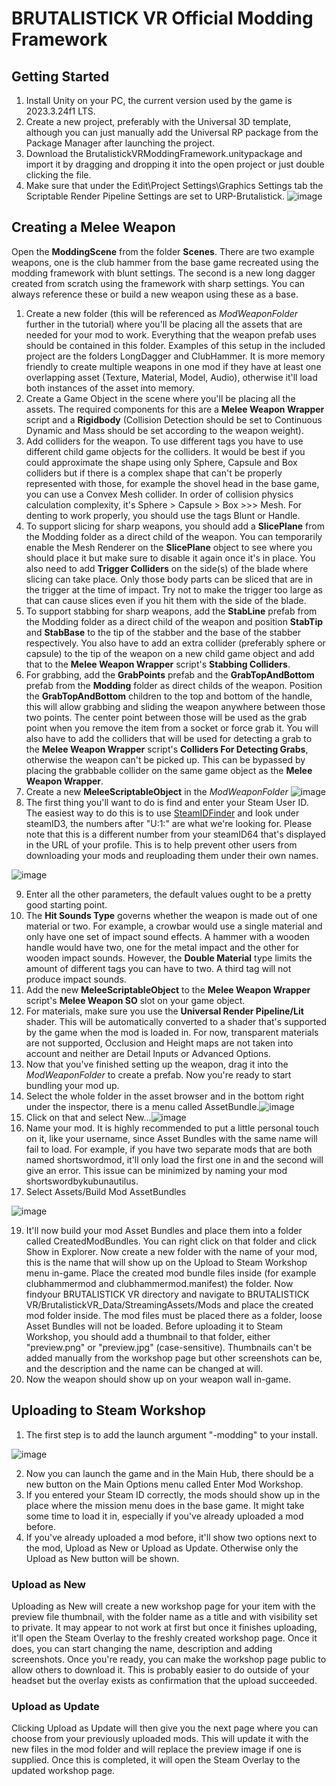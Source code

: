 # BRUTALISTICK VR Official Modding Framework
## Getting Started
1. Install Unity on your PC, the current version used by the game is 2023.3.24f1 LTS.
2. Create a new project, preferably with the Universal 3D template, although you can just manually add the Universal RP package from the Package Manager after launching the project.
3. Download the BrutalistickVRModdingFramework.unitypackage and import it by dragging and dropping it into the open project or just double clicking the file.
4. Make sure that under the Edit\Project Settings\Graphics Settings tab the Scriptable Render Pipeline Settings are set to URP-Brutalistick.
   ![image](https://github.com/Kubunautilus/BrutalistickVR_ModFramework/assets/167565930/b2be9307-ca0f-4d35-8e71-698ba63abe9e)


## Creating a Melee Weapon
Open the **ModdingScene** from the folder **Scenes**. There are two example weapons, one is the club hammer from the base game recreated using the modding framework with blunt settings. The second is a new long dagger created from scratch using the framework with sharp settings. You can always reference these or build a new weapon using these as a base.
1. Create a new folder (this will be referenced as _ModWeaponFolder_ further in the tutorial) where you'll be placing all the assets that are needed for your mod to work. Everything that the weapon prefab uses should be contained in this folder. Examples of this setup in the included project are the folders LongDagger and ClubHammer. It is more memory friendly to create multiple weapons in one mod if they have at least one overlapping asset (Texture, Material, Model, Audio), otherwise it'll load both instances of the asset into memory.
2. Create a Game Object in the scene where you'll be placing all the assets. The required components for this are a **Melee Weapon Wrapper** script and a **Rigidbody** (Collision Detection should be set to Continuous Dynamic and Mass should be set according to the weapon weight).
3. Add colliders for the weapon. To use different tags you have to use different child game objects for the colliders. It would be best if you could approximate the shape using only Sphere, Capsule and Box colliders but if there is a complex shape that can't be properly represented with those, for example the shovel head in the base game, you can use a Convex Mesh collider. In order of collision physics calculation complexity, it's Sphere > Capsule > Box >>> Mesh. For denting to work properly, you should use the tags Blunt or Handle.
4. To support slicing for sharp weapons, you should add a **SlicePlane** from the Modding folder as a direct child of the weapon. You can temporarily enable the Mesh Renderer on the **SlicePlane** object to see where you should place it but make sure to disable it again once it's in place. You also need to add **Trigger Colliders** on the side(s) of the blade where slicing can take place. Only those body parts can be sliced that are in the trigger at the time of impact. Try not to make the trigger too large as that can cause slices even if you hit them with the side of the blade.
5. To support stabbing for sharp weapons, add the **StabLine** prefab from the Modding folder as a direct child of the weapon and position **StabTip** and **StabBase** to the tip of the stabber and the base of the stabber respectively. You also have to add an extra collider (preferably sphere or capsule) to the tip of the weapon on a new child game object and add that to the **Melee Weapon Wrapper** script's **Stabbing Colliders**.
6. For grabbing, add the **GrabPoints** prefab and the **GrabTopAndBottom** prefab from the **Modding** folder as direct childs of the weapon. Position the **GrabTopAndBottom** children to the top and bottom of the handle, this will allow grabbing and sliding the weapon anywhere between those two points. The center point between those will be used as the grab point when you remove the item from a socket or force grab it. You will also have to add the colliders that will be used for detecting a grab to the **Melee Weapon Wrapper** script's **Colliders For Detecting Grabs**, otherwise the weapon can't be picked up. This can be bypassed by placing the grabbable collider on the same game object as the **Melee Weapon Wrapper**.
7. Create a new **MeleeScriptableObject** in the _ModWeaponFolder_
   ![image](https://github.com/Kubunautilus/BrutalistickVR_ModFramework/assets/167565930/eb45e51e-4d29-4114-a587-cb9924c1436c)
8. The first thing you'll want to do is find and enter your Steam User ID. The easiest way to do this is to use [SteamIDFinder](https://www.steamidfinder.com/) and look under steamID3, the numbers after "U:1:" are what we're looking for. Please note that this is a different number from your steamID64 that's displayed in the URL of your profile. This is to help prevent other users from downloading your mods and reuploading them under their own names.

![image](https://github.com/Kubunautilus/BrutalistickVR_ModFramework/assets/167565930/e48bdb96-7d69-4a5a-92d6-5b964dfd5766)

9. Enter all the other parameters, the default values ought to be a pretty good starting point.
10. The **Hit Sounds Type** governs whether the weapon is made out of one material or two. For example, a crowbar would use a single material and only have one set of impact sound effects. A hammer with a wooden handle would have two, one for the metal impact and the other for wooden impact sounds. However, the **Double Material** type limits the amount of different tags you can have to two. A third tag will not produce impact sounds.
11. Add the new **MeleeScriptableObject** to the **Melee Weapon Wrapper** script's **Melee Weapon SO** slot on your game object.
12. For materials, make sure you use the **Universal Render Pipeline/Lit** shader. This will be automatically converted to a shader that's supported by the game when the mod is loaded in. For now, transparent materials are not supported, Occlusion and Height maps are not taken into account and neither are Detail Inputs or Advanced Options.
13. Now that you've finished setting up the weapon, drag it into the _ModWeaponFolder_ to create a prefab. Now you're ready to start bundling your mod up.
14. Select the whole folder in the asset browser and in the bottom right under the inspector, there is a menu called AssetBundle.![image](https://github.com/Kubunautilus/BrutalistickVR_ModFramework/assets/167565930/2007ba4a-acc3-484b-b979-988986248e25)
15. Click on that and select New...![image](https://github.com/Kubunautilus/BrutalistickVR_ModFramework/assets/167565930/005a68dc-18b6-479c-9634-762f25d166a9)
16. Name your mod. It is highly recommended to put a little personal touch on it, like your username, since Asset Bundles with the same name will fail to load. For example, if you have two separate mods that are both named shortswordmod, it'll only load the first one in and the second will give an error. This issue can be minimized by naming your mod shortswordbykubunautilus.
17. Select Assets/Build Mod AssetBundles
    
![image](https://github.com/Kubunautilus/BrutalistickVR_ModFramework/assets/167565930/818581de-09df-4806-a5a4-cc5feca5fe08)

19. It'll now build your mod Asset Bundles and place them into a folder called CreatedModBundles. You can right click on that folder and click Show in Explorer. Now create a new folder with the name of your mod, this is the name that will show up on the Upload to Steam Workshop menu in-game. Place the created mod bundle files inside (for example clubhammermod and clubhammermod.manifest) the folder. Now findyour BRUTALISTICK VR directory and navigate to BRUTALISTICK VR/BrutalistickVR_Data/StreamingAssets/Mods and place the created mod folder inside. The mod files must be placed there as a folder, loose Asset Bundles will not be loaded. Before uploading it to Steam Workshop, you should add a thumbnail to that folder, either "preview.png" or "preview.jpg" (case-sensitive). Thumbnails can't be added manually from the workshop page but other screenshots can be, and the description and the name can be changed at will.
20. Now the weapon should show up on your weapon wall in-game.

## Uploading to Steam Workshop

1. The first step is to add the launch argument "-modding" to your install.

![image](https://github.com/Kubunautilus/BrutalistickVR_ModFramework/assets/167565930/3ea301fd-7abb-47fa-8d07-f9565576fb94)

2. Now you can launch the game and in the Main Hub, there should be a new button on the Main Options menu called Enter Mod Workshop.
3. If you entered your Steam ID correctly, the mods should show up in the place where the mission menu does in the base game. It might take some time to load it in, especially if you've already uploaded a mod before.
4. If you've already uploaded a mod before, it'll show two options next to the mod, Upload as New or Upload as Update. Otherwise only the Upload as New button will be shown.
### Upload as New
Uploading as New will create a new workshop page for your item with the preview file thumbnail, with the folder name as a title and with visibility set to private. It may appear to not work at first but once it finishes uploading, it'll open the Steam Overlay to the freshly created workshop page. Once it does, you can start changing the name, description and adding screenshots. Once you're ready, you can make the workshop page public to allow others to download it. This is probably easier to do outside of your headset but the overlay exists as confirmation that the upload succeeded.
### Upload as Update
Clicking Upload as Update will then give you the next page where you can choose from your previously uploaded mods. This will update it with the new files in the mod folder and will replace the preview image if one is supplied. Once this is completed, it will open the Steam Overlay to the updated workshop page.
